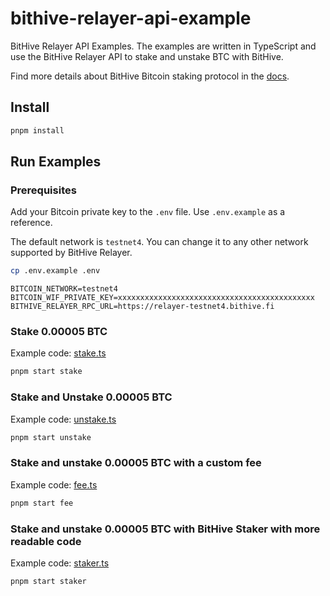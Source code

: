 # bithive-relayer-api-example

BitHive Relayer API Examples. The examples are written in TypeScript and use the BitHive Relayer API to stake and unstake BTC with BitHive.

Find more details about BitHive Bitcoin staking protocol in the [docs](https://docs.bithive.fi/introduction/bitcoin-staking).

## Install

```bash
pnpm install
```

## Run Examples

### Prerequisites

Add your Bitcoin private key to the `.env` file. Use `.env.example` as a reference.

The default network is `testnet4`. You can change it to any other network supported by BitHive Relayer.

```bash
cp .env.example .env
```

```env
BITCOIN_NETWORK=testnet4
BITCOIN_WIF_PRIVATE_KEY=xxxxxxxxxxxxxxxxxxxxxxxxxxxxxxxxxxxxxxxxxxxx
BITHIVE_RELAYER_RPC_URL=https://relayer-testnet4.bithive.fi
```

### Stake 0.00005 BTC

Example code: [stake.ts](./src/example/stake.ts)

```bash
pnpm start stake
```

### Stake and Unstake 0.00005 BTC

Example code: [unstake.ts](./src/example/unstake.ts)

```bash
pnpm start unstake
```

### Stake and unstake 0.00005 BTC with a custom fee

Example code: [fee.ts](./src/example/fee.ts)

```bash
pnpm start fee
```

### Stake and unstake 0.00005 BTC with BitHive Staker with more readable code

Example code: [staker.ts](./src/example/staker.ts)

```bash
pnpm start staker
```
